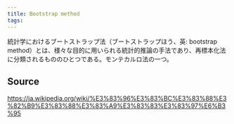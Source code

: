 ```yaml
---
title: Bootstrap method
tags: 
---
```


統計学におけるブートストラップ法（ブートストラップほう、英: bootstrap method）とは、様々な目的に用いられる統計的推論の手法であり、再標本化法に分類されるもののひとつである。モンテカルロ法の一つ。

## Source
https://ja.wikipedia.org/wiki/%E3%83%96%E3%83%BC%E3%83%88%E3%82%B9%E3%83%88%E3%83%A9%E3%83%83%E3%83%97%E6%B3%95